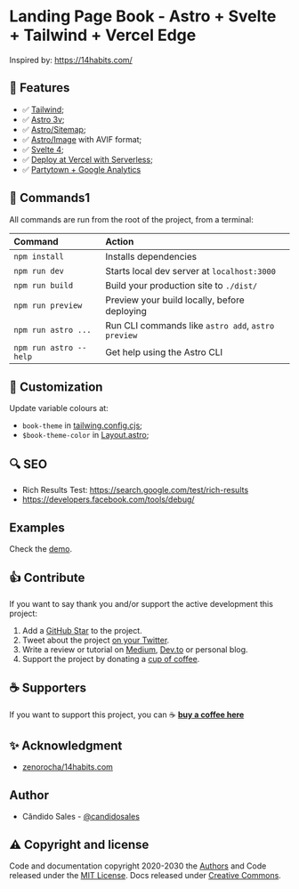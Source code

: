 # Landing Page Book - Astro + Svelte + Tailwind + Vercel Edge

Inspired by: https://14habits.com/

## 🎯 Features

- ✅ [Tailwind](https://tailwindcss.com/);
- ✅ [Astro 3v](https://astro.build/);
- ✅ [Astro/Sitemap](https://docs.astro.build/en/guides/integrations-guide/sitemap/);
- ✅ [Astro/Image](https://docs.astro.build/en/guides/integrations-guide/image/) with AVIF format;
- ✅ [Svelte 4](https://svelte.dev/);
- ✅ [Deploy at Vercel with Serverless](https://docs.astro.build/en/guides/integrations-guide/vercel/);
- ✅ [Partytown + Google Analytics](https://partytown.builder.io/google-tag-manager)

## 🧞 Commands1

All commands are run from the root of the project, from a terminal:

| Command                | Action                                             |
| :--------------------- | :------------------------------------------------- |
| `npm install`          | Installs dependencies                              |
| `npm run dev`          | Starts local dev server at `localhost:3000`        |
| `npm run build`        | Build your production site to `./dist/`            |
| `npm run preview`      | Preview your build locally, before deploying       |
| `npm run astro ...`    | Run CLI commands like `astro add`, `astro preview` |
| `npm run astro --help` | Get help using the Astro CLI                       |

## 🎨 Customization

Update variable colours at:

- `book-theme` in [tailwing.config.cjs](./tailwind.config.cjs);
- `$book-theme-color` in [Layout.astro](./src/layouts/Layout.astro);

## 🔍 SEO

- Rich Results Test: https://search.google.com/test/rich-results
- https://developers.facebook.com/tools/debug/

## Examples

Check the [demo](https://landing-page-book-astro-svelte-tailwind.vercel.app/).

## 👍 Contribute

If you want to say thank you and/or support the active development this project:

1. Add a [GitHub Star](https://github.com/candidosales/landing-page-book-astro-svelte-tailwind/stargazers) to the project.
2. Tweet about the project [on your Twitter](https://twitter.com/intent/tweet?url=https%3A%2F%2Fgithub.com%2Fcandidosales%2Flanding-page-book-astro-svelte-tailwind&text=Dependencies%20report%20aims%20to%20help%20analyze%20the%20consistency%20of%20the%20dependencies%20in%20your%20company%27s%20frontend%20projects).
3. Write a review or tutorial on [Medium](https://medium.com/), [Dev.to](https://dev.to/) or personal blog.
4. Support the project by donating a [cup of coffee](https://buymeacoff.ee/candidosales).

## ☕ Supporters

If you want to support this project, you can ☕ [**buy a coffee here**](https://buymeacoff.ee/candidosales)

## ✨ Acknowledgment

- [zenorocha/14habits.com](https://github.com/zenorocha/14habits.com)

## Author

- Cândido Sales - [@candidosales](https://twitter.com/candidosales)

## ⚠️ Copyright and license

Code and documentation copyright 2020-2030 the [Authors](https://github.com/candidosales/material-time-picker/graphs/contributors) and Code released under the [MIT License](https://github.com/candidosales/material-time-picker/blob/master/LICENSE). Docs released under [Creative Commons](https://creativecommons.org/licenses/by/3.0/).
